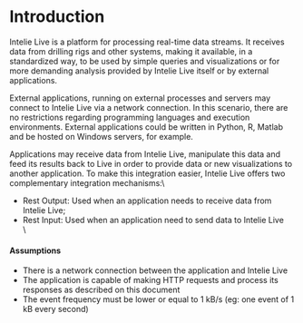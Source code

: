 # Introduction

Intelie Live is a platform for processing real-time data streams. It receives data from drilling rigs and other systems, making it available, in a standardized way, to be used by simple queries and visualizations or for more demanding analysis provided by Intelie Live itself or by external applications.

&#x20;External applications, running on external processes and servers may connect to Intelie Live via a network connection. In this scenario, there are no restrictions regarding programming languages and execution environments. External applications could be written in Python, R, Matlab and be hosted on Windows servers, for example.

Applications may receive data from Intelie Live, manipulate this data and feed its results back to Live in order to provide data or new visualizations to another application. To make this integration easier, Intelie Live offers two complementary integration mechanisms:\


* Rest Output: Used when an application needs to receive data from Intelie Live;
* Rest Input: Used when an application need to send data to Intelie Live\
  \


#### Assumptions

* There is a network connection between the application and Intelie Live
* The application is capable of making HTTP requests and process its responses as described on this document
* The event frequency must be lower or equal to 1 kB/s (eg: one event of 1 kB every second)
